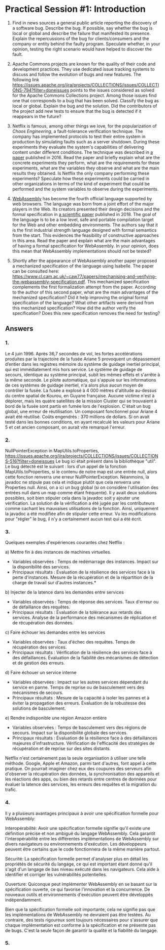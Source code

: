 # Practical Session #1: Introduction

1. Find in news sources a general public article reporting the discovery of a software bug. Describe the bug. If possible, say whether the bug is local or global and describe the failure that manifested its presence. Explain the repercussions of the bug for clients/consumers and the company or entity behind the faulty program. Speculate whether, in your opinion, testing the right scenario would have helped to discover the fault.

2. Apache Commons projects are known for the quality of their code and development practices. They use dedicated issue tracking systems to discuss and follow the evolution of bugs and new features. The following link https://issues.apache.org/jira/projects/COLLECTIONS/issues/COLLECTIONS-794?filter=doneissues points to the issues considered as solved for the Apache Commons Collections project. Among those issues find one that corresponds to a bug that has been solved. Classify the bug as local or global. Explain the bug and the solution. Did the contributors of the project add new tests to ensure that the bug is detected if it reappears in the future?

3. Netflix is famous, among other things we love, for the popularization of *Chaos Engineering*, a fault-tolerance verification technique. The company has implemented protocols to test their entire system in production by simulating faults such as a server shutdown. During these experiments they evaluate the system's capabilities of delivering content under different conditions. The technique was described in [a paper](https://arxiv.org/ftp/arxiv/papers/1702/1702.05843.pdf) published in 2016. Read the paper and briefly explain what are the concrete experiments they perform, what are the requirements for these experiments, what are the variables they observe and what are the main results they obtained. Is Netflix the only company performing these experiments? Speculate how these experiments could be carried in other organizations in terms of the kind of experiment that could be performed and the system variables to observe during the experiments.

4. [WebAssembly](https://webassembly.org/) has become the fourth official language supported by web browsers. The language was born from a joint effort of the major players in the Web. Its creators presented their design decisions and the formal specification in [a scientific paper](https://people.mpi-sws.org/~rossberg/papers/Haas,%20Rossberg,%20Schuff,%20Titzer,%20Gohman,%20Wagner,%20Zakai,%20Bastien,%20Holman%20-%20Bringing%20the%20Web%20up%20to%20Speed%20with%20WebAssembly.pdf) published in 2018. The goal of the language is to be a low level, safe and portable compilation target for the Web and other embedding environments. The authors say that it is the first industrial strength language designed with formal semantics from the start. This evidences the feasibility of constructive approaches in this area. Read the paper and explain what are the main advantages of having a formal specification for WebAssembly. In your opinion, does this mean that WebAssembly implementations should not be tested? 

5.  Shortly after the appearance of WebAssembly another paper proposed a mechanized specification of the language using Isabelle. The paper can be consulted here: https://www.cl.cam.ac.uk/~caw77/papers/mechanising-and-verifying-the-webassembly-specification.pdf. This mechanized specification complements the first formalization attempt from the paper. According to the author of this second paper, what are the main advantages of the mechanized specification? Did it help improving the original formal specification of the language? What other artifacts were derived from this mechanized specification? How did the author verify the specification? Does this new specification removes the need for testing?

## Answers

### 1.
Le 4 juin 1996. Après 36,7 secondes de vol, les fortes accélérations produites par la trajectoire de la fusée Ariane 5 provoquent un dépassement d’entier dans les registres mémoire du système de guidage inertiel principal, qui est immédiatement mis hors service. Le système de guidage de secours, identique au système principal, subit les mêmes effets et s'arrête à la même seconde. Le pilote automatique, qui s'appuie sur les informations de ces systèmes de guidage inertiel, n'a alors plus aucun moyen de contrôler la fusée.
La fusée a explosé à 4 000 mètres d'altitude au-dessus du centre spatial de Kourou, en Guyane française. Aucune victime n'est à déplorer, mais les quatre satellites de la mission Cluster qui se trouvaient à bord de la fusée sont partis en fumée lors de l'explosion.
C'était un bug global, une erreur de réutilisation. Un composant fonctionnel pour Ariane 4 avait été réutilisé.
Coûts engendrés : 370 millions de dollars.
Si on avait testé dans les bonnes conditions, en ayant recalculé les valeurs pour Ariane 5 et cet ancien composant, on aurait vite remarqué l'erreur.

### 2.
NullPointerException in MapUtils.toProperties, https://issues.apache.org/jira/projects/COLLECTIONS/issues/COLLECTIONS-516?filter=doneissues
Le bug ici était présent dans la bibliothèque "util". Le bug détecté est le suivant :  lors d'un appel de la fonction MapUtils.toProperties, si le contenu de notre map est une entrée null, alors cette fonction renverra une erreur NullPointerException. Néanmoins, la javadoc ne stipule pas cela et indique plutôt que cela renverra une Properties null. Ainsi, on a ici un bug global (si on considère l'utilisation des entrées null dans un map comme étant fréquente). Il y avait deux solutions possibles, soit bien stipuler cela dans la javadoc soit y ajouter une vérification. La solution de la vérification a été jugée par les contributeurs comme cachant les mauvaises utilisations de la fonction. Ainsi, uniquement la javadoc a été modifiée afin de stipuler cette erreur. Vu les modifications pour "régler" le bug, il n'y a certainement aucun test qui a été écrit.

### 3.
Quelques exemples d'expériences courantes chez Netflix :

a) Mettre fin à des instances de machines virtuelles.

- Variables observées :
    Temps de redémarrage des instances.
    Impact sur la disponibilité des services.
- Principaux résultats :
    Évaluation de la résilience des services face à la perte d'instances.
    Mesure de la récupération et de la répartition de la charge de travail sur d'autres instances.*

b) Injecter de la latence dans les demandes entre services

- Variables observées :
    Temps de réponse des services.
    Taux d'erreur ou de défaillance des requêtes.
- Principaux résultats :
    Évaluation de la tolérance aux retards des services.
    Analyse de la performance des mécanismes de réplication et de récupération des données.
  
c) Faire échouer les demandes entre les services

- Variables observées :
    Taux d'échec des requêtes.
    Temps de récupération des services.
- Principaux résultats :
    Vérification de la résilience des services face à des défaillances.
    Évaluation de la fiabilité des mécanismes de détection et de gestion des erreurs.
  
d) Faire échouer un service interne

- Variables observées :
    Impact sur les autres services dépendant du service en panne.
    Temps de reprise ou de basculement vers des mécanismes de secours.
- Principaux résultats :
    Mesure de la capacité à isoler les pannes et à éviter la propagation des erreurs.
    Évaluation de la robustesse des solutions de basculement.
  
e) Rendre indisponible une région Amazon entière

- Variables observées :
    Temps de basculement vers des régions de secours.
    Impact sur la disponibilité globale des services.
- Principaux résultats :
    Évaluation de la résilience face à des défaillances majeures d'infrastructure.
    Vérification de l'efficacité des stratégies de récupération et de reprise sur des sites distants.

Netflix n'est certainement pas la seule organisation à utiliser une telle méthode. Google, Apple et Amazon, parmi tant d'autres, font appel à cette pratique. 
On pourrait imaginer chez eux des coupures des serveurs afin d'observer la récupération des données, la synchronisation des appareils et les réactions des apps, ou bien des retards entre centres de données pour évaluer la latence des services, les erreurs des requêtes et la migration du trafic.

### 4. 

Il y a plusieurs avantages principaux à avoir une spécification formelle pour WebAssembly:

Interopérabilité: Avoir une spécification formelle signifie qu'il existe une définition précise et non ambiguë du langage WebAssembly. Cela garantit l'interopérabilité entre les différentes implémentations de WebAssembly sur divers navigateurs ou environnements d'exécution. Les développeurs peuvent être certains que le code fonctionnera de la même manière partout.

Sécurité: La spécification formelle permet d'analyser plus en détail les propriétés de sécurité du langage, ce qui est important étant donné qu'il s'agit d'un langage de bas niveau exécuté dans les navigateurs. Cela aide à identifier et corriger les vulnérabilités potentielles.

Ouverture: Quiconque peut implémenter WebAssembly en se basant sur la spécification ouverte, ce qui favorise l'innovation et la concurrence. De nouveaux outils et environnements d'exécution peuvent être développés indépendamment.

Bien que la spécification formelle soit importante, cela ne signifie pas que les implémentations de WebAssembly ne devraient pas être testées. Au contraire, des tests rigoureux sont toujours nécessaires pour s'assurer que chaque implémentation est conforme à la spécification et ne présente pas de bugs. C'est la seule façon de garantir la qualité et la fiabilité du langage.

### 5.
